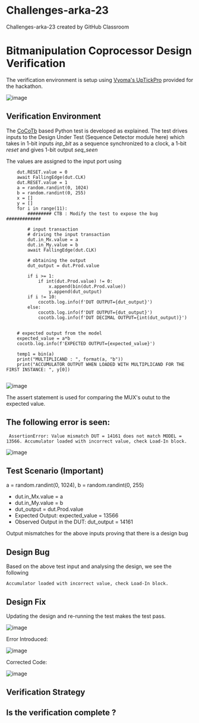
# Challenges-arka-23
Challenges-arka-23 created by GitHub Classroom
# Bitmanipulation Coprocessor Design Verification

The verification environment is setup using [Vyoma's UpTickPro](https://vyomasystems.com) provided for the hackathon.

![image](https://user-images.githubusercontent.com/70422874/180945897-516baeac-d35a-413e-aee1-813ec42048ed.png)

## Verification Environment

The [CoCoTb](https://www.cocotb.org/) based Python test is developed as explained. The test drives inputs to the Design Under Test (Sequence Detector module here) which takes in 1-bit inputs *inp_bit* as a sequence synchronized to a clock, a 1-bit *reset* and gives 1-bit output *seq_seen*

The values are assigned to the input port using 
```
    dut.RESET.value = 0
    await FallingEdge(dut.CLK)  
    dut.RESET.value = 1    
    a = random.randint(0, 1024)
    b = random.randint(0, 255)
    x = []
    y = []
    for i in range(11):  
        ######### CTB : Modify the test to expose the bug #############

        # input transaction       
        # driving the input transaction
        dut.in_Mx.value = a
        dut.in_My.value = b           
        await FallingEdge(dut.CLK) 

        # obtaining the output
        dut_output = dut.Prod.value        
       
        if i >= 1:
            if int(dut.Prod.value) != 0:
                x.append(bin(dut.Prod.value))
                y.append(dut_output)
        if i != 10:        
            cocotb.log.info(f'DUT OUTPUT={dut_output}')
        else:
            cocotb.log.info(f'DUT OUTPUT={dut_output}')
            cocotb.log.info(f'DUT DECIMAL OUTPUT={int(dut_output)}')

    
    # expected output from the model
    expected_value = a*b    
    cocotb.log.info(f'EXPECTED OUTPUT={expected_value}')

    temp1 = bin(a)   
    print("MULTIPLICAND : ", format(a, "b"))
    print("ACCUMULATOR OUTPUT WHEN LOADED WITH MULTIPLICAND FOR THE FIRST INSTANCE: ", y[0])
    
```

![image](https://user-images.githubusercontent.com/70422874/180946156-2e829f7e-5399-4bc6-a036-a8ccef9d14dd.png)

The assert statement is used for comparing the MUX's outut to the expected value.

## The following error is seen:
```
 AssertionError: Value mismatch DUT = 14161 does not match MODEL = 13566. Accumulator loaded with incorrect value, check Load-In block.
 ```
![image](https://user-images.githubusercontent.com/70422874/180946739-34591fc2-635c-45a3-bee8-39a16315ff28.png)
 
## Test Scenario **(Important)**
a = random.randint(0, 1024), b = random.randint(0, 255)
- dut.in_Mx.value = a
- dut.in_My.value = b       
- dut_output = dut.Prod.value 
- Expected Output: expected_value = 13566
- Observed Output in the DUT: dut_output = 14161

Output mismatches for the above inputs proving that there is a design bug

## Design Bug
Based on the above test input and analysing the design, we see the following

```
Accumulator loaded with incorrect value, check Load-In block.
```

## Design Fix
Updating the design and re-running the test makes the test pass.

![image](https://user-images.githubusercontent.com/70422874/180947476-01b020cb-f5b1-4c1c-a5dd-7050d28b0995.png)

Error Introduced:

![image](https://user-images.githubusercontent.com/70422874/180947788-2dcc8aaa-c5a3-48c6-8c84-25d067d625a4.png)

Corrected Code:

![image](https://user-images.githubusercontent.com/70422874/180947906-caccbee7-4929-413b-8c41-6e438e26ec17.png)


## Verification Strategy

## Is the verification complete ?
